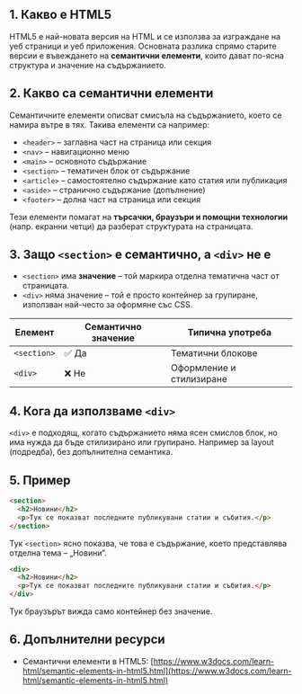 ## 1. Какво е HTML5

HTML5 е най-новата версия на HTML и се използва за изграждане на уеб страници и уеб приложения. Основната разлика спрямо старите версии е въвеждането на **семантични елементи**, които дават по-ясна структура и значение на съдържанието.

## 2. Какво са семантични елементи

Семантичните елементи описват смисъла на съдържанието, което се намира вътре в тях. Такива елементи са например:

* `<header>` – заглавна част на страница или секция
* `<nav>` – навигационно меню
* `<main>` – основното съдържание
* `<section>` – тематичен блок от съдържание
* `<article>` – самостоятелно съдържание като статия или публикация
* `<aside>` – странично съдържание (допълнение)
* `<footer>` – долна част на страница или секция

Тези елементи помагат на **търсачки, браузъри и помощни технологии** (напр. екранни четци) да разберат структурата на страницата.

## 3. Защо `<section>` е семантично, а `<div>` не е

* `<section>` има **значение** – той маркира отделна тематична част от страницата.
* `<div>` няма значение – той е просто контейнер за групиране, използван най-често за оформяне със CSS.

| Елемент     | Семантично значение | Типична употреба         |
| ----------- | ------------------- | ------------------------ |
| `<section>` | ✅ Да                | Тематични блокове        |
| `<div>`     | ❌ Не                | Оформление и стилизиране |

## 4. Кога да използваме `<div>`

`<div>` е подходящ, когато съдържанието няма ясен смислов блок, но има нужда да бъде стилизирано или групирано. Например за layout (подредба), без допълнителна семантика.

## 5. Пример

```html
<section>
  <h2>Новини</h2>
  <p>Тук се показват последните публикувани статии и събития.</p>
</section>
```

Тук `<section>` ясно показва, че това е съдържание, което представлява отделна тема – „Новини“.

```html
<div>
  <h2>Новини</h2>
  <p>Тук се показват последните публикувани статии и събития.</p>
</div>
```

Тук браузърът вижда само контейнер без значение.

## 6. Допълнителни ресурси

* Семантични елементи в HTML5: [https://www.w3docs.com/learn-html/semantic-elements-in-html5.html](https://www.w3docs.com/learn-html/semantic-elements-in-html5.html)
